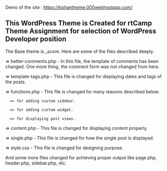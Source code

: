 Demo of the site : https://kishantheme.000webhostapp.com/


This WordPress Theme is Created for rtCamp Theme Assignment for selection of WordPress Developer position
------------------------------------------------------------------------------------------------------------------------------
The Base theme is _score.
Here are some of the files described deeply.

=> better-comments.php - In this file, the template of comments has been changed. One more thing, the comment form was not changed from       here.

=> template-tags.php - This file is changed for displaying dates and tags of the posts.

=> functions.php - This file is changed for many reasons described below.

      => for adding custom sidebar.
      
      => for adding custom widget.
      
      => for displaying post views.
      
=> content.php - This file is changed for displaying content properly.

=> single.php - This file is changed for how the single post is displayed.

=> style.css - This file is changed for designing purpose.

And some more files changed for achieving proper output like page.php, header.php, sidebar.php, etc.



